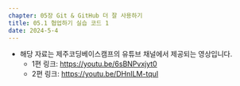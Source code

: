 ```yaml
---
chapter: 05장 Git & GitHub 더 잘 사용하기
title: 05.1 협업하기 실습 코드 1
date: 2024-5-4
---
```


- 해당 자료는 제주코딩베이스캠프의 유튜브 채널에서 제공되는 영상입니다.
    - 1편 링크: https://youtu.be/6sBNPvxjyt0
    - 2편 링크: https://youtu.be/DHnILM-tquI